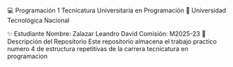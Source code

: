 💻 Programación 1
Tecnicatura Universitaria en Programación
📍 Universidad Tecnológica Nacional

✨ Estudiante
Nombre: Zalazar Leandro David
Comisión: M2025-23
📂 Descripción del Repositorio
Este repositorio almacena el trabajo practico numero 4 de estructura repetitivas de la carrera tecnicatura en programacion
